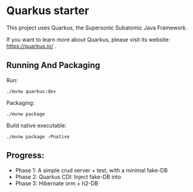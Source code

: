 # Quarkus starter
This project uses Quarkus, the Supersonic Subatomic Java Framework.

If you want to learn more about Quarkus, please visit its website: https://quarkus.io/ .

## Running And Packaging

Run:
```
./mvnw quarkus:dev
```

Packaging:
```
./mvnw package
```

Build native executable:
```
./mvnw package -Pnative
```

## Progress:
- Phase 1: A simple crud server + test, with a minimal fake-DB
- Phase 2: Quarkus CDI: Inject fake-DB into
- Phase 3: Hibernate orm + h2-DB